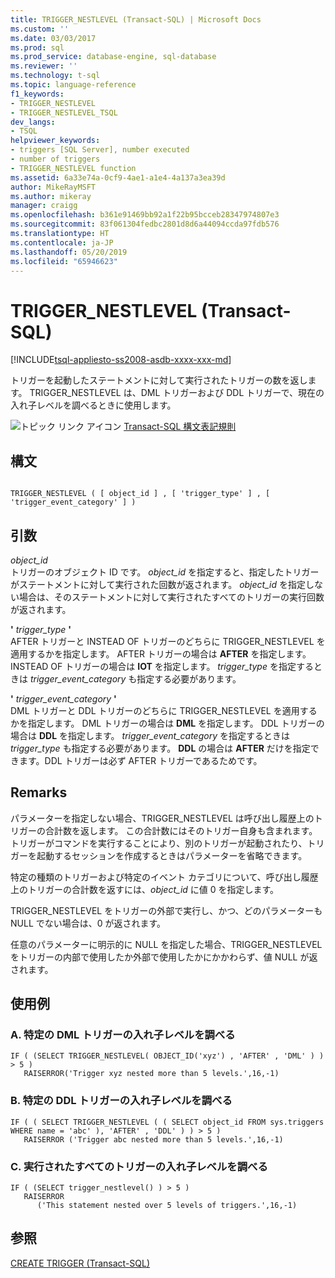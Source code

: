 ```yaml
---
title: TRIGGER_NESTLEVEL (Transact-SQL) | Microsoft Docs
ms.custom: ''
ms.date: 03/03/2017
ms.prod: sql
ms.prod_service: database-engine, sql-database
ms.reviewer: ''
ms.technology: t-sql
ms.topic: language-reference
f1_keywords:
- TRIGGER_NESTLEVEL
- TRIGGER_NESTLEVEL_TSQL
dev_langs:
- TSQL
helpviewer_keywords:
- triggers [SQL Server], number executed
- number of triggers
- TRIGGER_NESTLEVEL function
ms.assetid: 6a33e74a-0cf9-4ae1-a1e4-4a137a3ea39d
author: MikeRayMSFT
ms.author: mikeray
manager: craigg
ms.openlocfilehash: b361e91469bb92a1f22b95bcceb28347974807e3
ms.sourcegitcommit: 83f061304fedbc2801d8d6a44094ccda97fdb576
ms.translationtype: HT
ms.contentlocale: ja-JP
ms.lasthandoff: 05/20/2019
ms.locfileid: "65946623"
---
```

# <a name="triggernestlevel-transact-sql"></a>TRIGGER_NESTLEVEL (Transact-SQL)
[!INCLUDE[tsql-appliesto-ss2008-asdb-xxxx-xxx-md](../../includes/tsql-appliesto-ss2008-asdb-xxxx-xxx-md.md)]

  トリガーを起動したステートメントに対して実行されたトリガーの数を返します。 TRIGGER_NESTLEVEL は、DML トリガーおよび DDL トリガーで、現在の入れ子レベルを調べるときに使用します。  
  
 ![トピック リンク アイコン](../../database-engine/configure-windows/media/topic-link.gif "トピック リンク アイコン") [Transact-SQL 構文表記規則](../../t-sql/language-elements/transact-sql-syntax-conventions-transact-sql.md)  
  
## <a name="syntax"></a>構文  
  
```  
  
TRIGGER_NESTLEVEL ( [ object_id ] , [ 'trigger_type' ] , [ 'trigger_event_category' ] )  
```  
  
## <a name="arguments"></a>引数  
 *object_id*  
 トリガーのオブジェクト ID です。 *object_id* を指定すると、指定したトリガーがステートメントに対して実行された回数が返されます。 *object_id* を指定しない場合は、そのステートメントに対して実行されたすべてのトリガーの実行回数が返されます。  
  
 **'** *trigger_type* **'**  
 AFTER トリガーと INSTEAD OF トリガーのどちらに TRIGGER_NESTLEVEL を適用するかを指定します。 AFTER トリガーの場合は **AFTER** を指定します。 INSTEAD OF トリガーの場合は **IOT** を指定します。 *trigger_type* を指定するときは *trigger_event_category* も指定する必要があります。  
  
 **'** *trigger_event_category* **'**  
 DML トリガーと DDL トリガーのどちらに TRIGGER_NESTLEVEL を適用するかを指定します。 DML トリガーの場合は **DML** を指定します。 DDL トリガーの場合は **DDL** を指定します。 *trigger_event_category* を指定するときは *trigger_type* も指定する必要があります。 **DDL** の場合は **AFTER** だけを指定できます。DDL トリガーは必ず AFTER トリガーであるためです。  
  
## <a name="remarks"></a>Remarks  
 パラメーターを指定しない場合、TRIGGER_NESTLEVEL は呼び出し履歴上のトリガーの合計数を返します。 この合計数にはそのトリガー自身も含まれます。 トリガーがコマンドを実行することにより、別のトリガーが起動されたり、トリガーを起動するセッションを作成するときはパラメーターを省略できます。  
  
 特定の種類のトリガーおよび特定のイベント カテゴリについて、呼び出し履歴上のトリガーの合計数を返すには、*object_id* に値 0 を指定します。  
  
 TRIGGER_NESTLEVEL をトリガーの外部で実行し、かつ、どのパラメーターも NULL でない場合は、0 が返されます。  
  
 任意のパラメーターに明示的に NULL を指定した場合、TRIGGER_NESTLEVEL をトリガーの内部で使用したか外部で使用したかにかかわらず、値 NULL が返されます。  
  
## <a name="examples"></a>使用例  
  
### <a name="a-testing-the-nesting-level-of-a-specific-dml-trigger"></a>A. 特定の DML トリガーの入れ子レベルを調べる  
  
```  
IF ( (SELECT TRIGGER_NESTLEVEL( OBJECT_ID('xyz') , 'AFTER' , 'DML' ) ) > 5 )  
   RAISERROR('Trigger xyz nested more than 5 levels.',16,-1)  
```  
  
### <a name="b-testing-the-nesting-level-of-a-specific-ddl-trigger"></a>B. 特定の DDL トリガーの入れ子レベルを調べる  
  
```  
IF ( ( SELECT TRIGGER_NESTLEVEL ( ( SELECT object_id FROM sys.triggers  
WHERE name = 'abc' ), 'AFTER' , 'DDL' ) ) > 5 )  
   RAISERROR ('Trigger abc nested more than 5 levels.',16,-1)  
```  
  
### <a name="c-testing-the-nesting-level-of-all-triggers-executed"></a>C. 実行されたすべてのトリガーの入れ子レベルを調べる  
  
```  
IF ( (SELECT trigger_nestlevel() ) > 5 )  
   RAISERROR  
      ('This statement nested over 5 levels of triggers.',16,-1)  
```  
  
## <a name="see-also"></a>参照  
 [CREATE TRIGGER &#40;Transact-SQL&#41;](../../t-sql/statements/create-trigger-transact-sql.md)  
  
  
